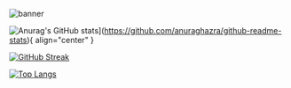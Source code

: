 ![banner](https://learn.microsoft.com/en-us/events/learn-events/learnlive-automate-azure-deployments-bicep-github-actions/media/learnlive-banner-2022b.png)

![Anurag's GitHub stats](https://github-readme-stats.vercel.app/api?username=rodriguezarthur&theme=github_dark&hide=stars,contribs)](https://github.com/anuraghazra/github-readme-stats){ align="center" }

[![GitHub Streak](http://github-readme-streak-stats.herokuapp.com?user=rodriguezarthur&theme=dark&background=000000)](https://git.io/streak-stats)

[![Top Langs](https://github-readme-stats.vercel.app/api/top-langs/?username=rodriguezarthur&layout=compact&theme=dark)](https://github.com/anuraghazra/github-readme-stats)
